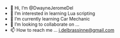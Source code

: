 - 👋 Hi, I’m @DwayneJeromeDel
- 👀 I’m interested in learning Lua scripting
- 🌱 I’m currently learning Car Mechanic
- 💞️ I’m looking to collaborate on ...
- 📫 How to reach me ... j.delbrassinne@gmail.com

<!---
DwayneJeromeDel/DwayneJeromeDel is a ✨ special ✨ repository because its `README.md` (this file) appears on your GitHub profile.
You can click the Preview link to take a look at your changes.
--->
